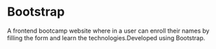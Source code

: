 # Bootstrap
A frontend bootcamp website where in a user can enroll their names by filling the form and learn the technologies.Developed using Bootstrap.
